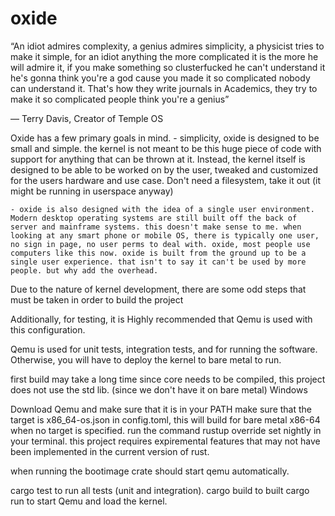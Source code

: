 # oxide


“An idiot admires complexity, a genius admires simplicity, a physicist tries to make it simple, for an idiot anything the more complicated it is the more he will admire it, if you make something so clusterfucked he can't understand it he's gonna think you're a god cause you made it so complicated nobody can understand it. That's how they write journals in Academics, they try to make it so complicated people think you're a genius”

― Terry Davis, Creator of Temple OS 

Oxide has a few primary goals in mind. 
    - simplicity, oxide is designed to be small and simple. the kernel is not meant to be this huge piece of code with support for anything that can be thrown at it. Instead, the kernel itself is designed to be able to be worked on by the user, tweaked and customized for the users hardware and use case. Don't need a filesystem, take it out (it might be running in userspace anyway)

    - oxide is also designed with the idea of a single user environment. Modern desktop operating systems are still built off the back of server and mainframe systems. this doesn't make sense to me. when looking at any smart phone or mobile OS, there is typically one user, no sign in page, no user perms to deal with. oxide, most people use computers like this now. oxide is built from the ground up to be a single user experience. that isn't to say it can't be used by more people. but why add the overhead.



Due to the nature of kernel development, there are some odd steps that must be taken in order to build the project

Additionally, for testing, it is Highly recommended that Qemu is used with this configuration.

Qemu is used for unit tests, integration tests, and for running the software. Otherwise, you will have to deploy the kernel to bare metal to run.

first build may take a long time since core needs to be compiled, this project does not use the std lib. (since we don't have it on bare metal)
Windows

Download Qemu and make sure that it is in your PATH make sure that the target is x86_64-os.json in config.toml, this will build for bare metal x86-64 when no target is specified. run the command rustup override set nightly in your terminal. this project requires expiremental features that may not have been implemented in the current version of rust.

when running the bootimage crate should start qemu automatically.

cargo test to run all tests (unit and integration). cargo build to built cargo run to start Qemu and load the kernel.
